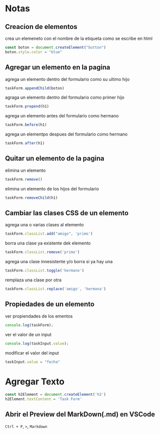 # Notas

## Creacion de elementos
crea un elemeneto con el nombre de la etiqueta como se escribe en html
```javascript
const boton = document.createElement("button")
boton.style.color = "blue"
```

## Agregar un elemento en la pagina
agrega un elemento dentro del formulario como su ultimo hijo
```js
taskForm.appendChild(boton)
```

agraga un elemento dentro del formulario como primer hijo
```js
taskForm.prepend(h1)
```

agrega un elemento antes del formulario como hermano 
```js
taskForm.before(h1)
```

agrega un elementpo despues del formulario como hermano
```js
taskForm.after(h1)
```

## Quitar un elemento de la pagina
elimina un elemento
```js
taskForm.remove()
```

elimina un elemento de los hijos del formulario
```js
taskForm.removeChild(h1)
```

## Cambiar las clases CSS de un elemento

agrega una o varias clases al elemento
```js
taskForm.classList.add("amigo", 'primo')
```
borra una clase ya existente dek elemento
```js
taskForm.classList.remove('primo')
```

agrega una clase innesistente y/o borra si ya hay una
```js
taskForm.classList.toggle('hermano')
```

remplaza una clase por otra
```js
taskForm.classList.replace('amigo', 'hermana')
```

## Propiedades de un elemento
ver propiendades de los ementos
```js
console.log(taskForm);
```

ver el valor de un input
```js
console.log(taskInput.value);
```

modificar el valor del input
```js
taskInput.value = "fecha"
```

# Agregar Texto
```js
const h2Element = document.createElement('h2')
h2Element.textContent = 'Task Form'
```

## Abrir el Preview del MarkDown(.md) en VSCode
`Ctrl + P`, `>`, `Markdown`